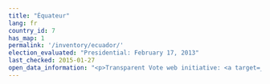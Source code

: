 ```yaml
---
title: "Équateur"
lang: fr
country_id: 7
has_map: 1
permalink: '/inventory/ecuador/'
election_evaluated: "Presidential: February 17, 2013"
last_checked: 2015-01-27
open_data_information: "<p>Transparent Vote web initiative: <a target=_blank href=http://vototransparente.ec/>http://vototransparente.ec/</a> (focus on 2014 sectional elections)</p>"
---
```

